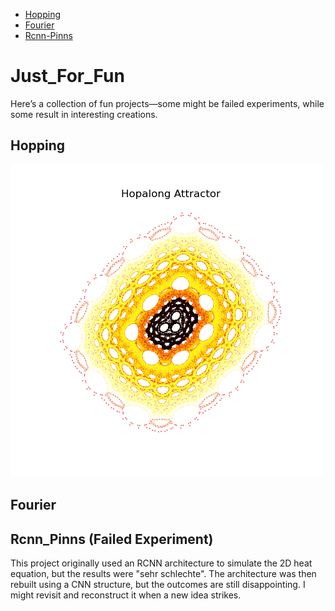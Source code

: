 - [Hopping](#Hopping)
- [Fourier](#Fourier)
- [Rcnn-Pinns](#Rcnn_Pinns (Failed Experiment))

# Just_For_Fun
Here’s a collection of fun projects—some might be failed experiments, while some result in interesting creations. 

## Hopping
![Hopping](./results/hopalong_attractor.png)

## Fourier


## Rcnn_Pinns (Failed Experiment)
This project originally used an RCNN architecture to simulate the 2D heat equation, but the results were "sehr schlechte". The architecture was then rebuilt using a CNN structure, but the outcomes are still disappointing. I might revisit and reconstruct it when a new idea strikes.